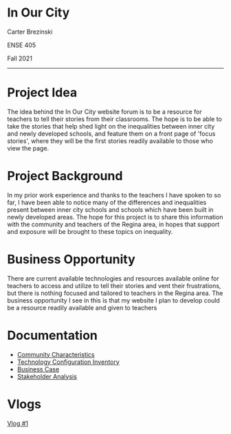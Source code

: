 # In Our City
<p> Carter Brezinski </p>
<p> ENSE 405 </p>
<p> Fall 2021 </p>

---

# Project Idea
The idea behind the In Our City website forum is to be a resource for teachers to tell their stories from their classrooms. The hope is to be able to take the stories that help shed light on the inequalities between inner city and newly developed schools, and feature them on a front page of 'focus stories', where they will be the first stories readily available to those who view the page. 

# Project Background
In my prior work experience and thanks to the teachers I have spoken to so far, I have been able to notice many of the differences and inequalities present between inner city schools and schools which have been built in newly developed areas. The hope for this project is to share this information with the community and teachers of the Regina area, in hopes that support and exposure will be brought to these topics on inequality. 

# Business Opportunity
There are current available technologies and resources available online for teachers to access and utilize to tell their stories and vent their frustrations, but there is nothing focused and tailored to teachers in the Regina area. The business opportunity I see in this is that my website I plan to develop could be a resource readily available and given to teachers

# Documentation
- [Community Characteristics](Documentation/Community%20characteristics.pdf)
- [Technology Configuration Inventory](Documentation/Technology%20Configuration%20Inventory.pdf)
- [Business Case](Documentation/Business%20Case.pdf)
- [Stakeholder Analysis](Documentation/Stakeholder%20Analysis.pdf)

# Vlogs
<a href="https://youtu.be/yaGKpfKp3qk">Vlog #1</a>

